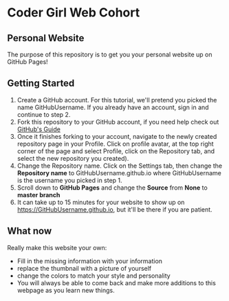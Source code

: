 # Coder Girl Web Cohort
## Personal Website

The purpose of this repository is to get you your personal website up on GitHub Pages!

## Getting Started

1. Create a GitHub account. For this tutorial, we'll pretend you picked the name GitHubUsername. If you already have an account, sign in and continue to step 2.
2. Fork this repository to your GitHub account, if you need help check out [GitHub's Guide](https://guides.github.com/activities/forking/)
3. Once it finishes forking to your account, navigate to the newly created repository page in your Profile. Click on profile avatar, at the top right corner of the page and select Profile, click on the Repository tab, and select the new repository you created).
4. Change the Repository name. Click on the Settings tab, then change the **Repository name** to GitHubUsername.github.io where GitHubUsername is the username you picked in step 1.
4. Scroll down to **GitHub Pages** and change the **Source** from **None** to **master branch**
5. It can take up to 15 minutes for your website to show up on https://GitHubUsername.github.io, but it'll be there if you are patient.

## What now

Really make this website your own:

* Fill in the missing information with your information
* replace the thumbnail with a picture of yourself
* change the colors to match your style and personality
* You will always be able to come back and make more additions to this webpage as you learn new things.
